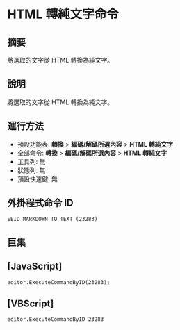 # HTML 轉純文字命令

## 摘要

將選取的文字從 HTML 轉換為純文字。

## 說明

將選取的文字從 HTML 轉換為純文字。

## 運行方法

- 預設功能表: **轉換** \> **編碼/解碼所選內容** \> **HTML 轉純文字**
- [全部命令](../tools/all_commands): **轉換** \> **編碼/解碼所選內容** \> **HTML 轉純文字**
- 工具列: 無
- 狀態列: 無
- 預設快速鍵: 無

## 外掛程式命令 ID

```
EEID_MARKDOWN_TO_TEXT (23283)
```

## 巨集

## \[JavaScript\]

```
editor.ExecuteCommandByID(23283);
```

## \[VBScript\]

```
editor.ExecuteCommandByID 23283
```

